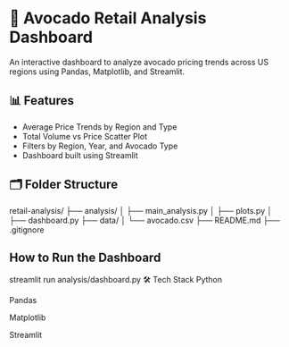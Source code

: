 # 🥑 Avocado Retail Analysis Dashboard

An interactive dashboard to analyze avocado pricing trends across US regions using Pandas, Matplotlib, and Streamlit.

## 📊 Features

- Average Price Trends by Region and Type
- Total Volume vs Price Scatter Plot
- Filters by Region, Year, and Avocado Type
- Dashboard built using Streamlit

## 🗂️ Folder Structure
retail-analysis/
├── analysis/
│ ├── main_analysis.py
│ ├── plots.py
│ ├── dashboard.py
├── data/
│ └── avocado.csv
├── README.md
├── .gitignore



##  How to Run the Dashboard


streamlit run analysis/dashboard.py
🛠️ Tech Stack
Python

Pandas

Matplotlib

Streamlit